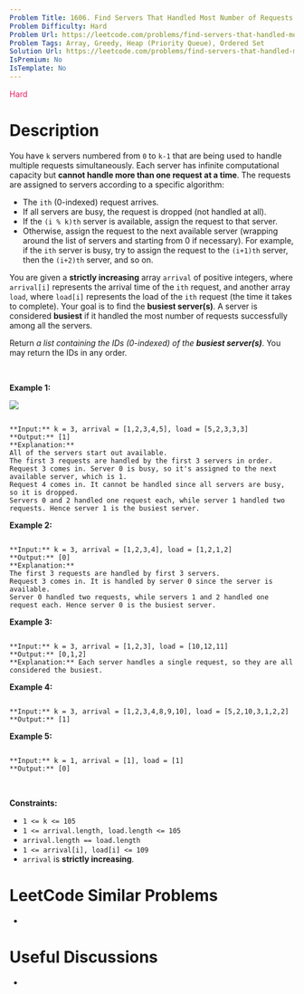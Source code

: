 ```yaml
---
Problem Title: 1606. Find Servers That Handled Most Number of Requests
Problem Difficulty: Hard
Problem Url: https://leetcode.com/problems/find-servers-that-handled-most-number-of-requests/
Problem Tags: Array, Greedy, Heap (Priority Queue), Ordered Set
Solution Url: https://leetcode.com/problems/find-servers-that-handled-most-number-of-requests/solution/
IsPremium: No
IsTemplate: No
---
```


<span style="color: rgb(233, 30, 99);">Hard</span>

# Description

You have `k` servers numbered from `0` to `k-1` that are being used to handle multiple requests simultaneously. Each server has infinite computational capacity but **cannot handle more than one request at a time**. The requests are assigned to servers according to a specific algorithm:


* The `ith` (0-indexed) request arrives.
* If all servers are busy, the request is dropped (not handled at all).
* If the `(i % k)th` server is available, assign the request to that server.
* Otherwise, assign the request to the next available server (wrapping around the list of servers and starting from 0 if necessary). For example, if the `ith` server is busy, try to assign the request to the `(i+1)th` server, then the `(i+2)th` server, and so on.


You are given a **strictly increasing** array `arrival` of positive integers, where `arrival[i]` represents the arrival time of the `ith` request, and another array `load`, where `load[i]` represents the load of the `ith` request (the time it takes to complete). Your goal is to find the **busiest server(s)**. A server is considered **busiest** if it handled the most number of requests successfully among all the servers.


Return *a list containing the IDs (0-indexed) of the **busiest server(s)***. You may return the IDs in any order.


 


**Example 1:**


![](https://assets.leetcode.com/uploads/2020/09/08/load-1.png)

```

**Input:** k = 3, arrival = [1,2,3,4,5], load = [5,2,3,3,3] 
**Output:** [1] 
**Explanation:**
All of the servers start out available.
The first 3 requests are handled by the first 3 servers in order.
Request 3 comes in. Server 0 is busy, so it's assigned to the next available server, which is 1.
Request 4 comes in. It cannot be handled since all servers are busy, so it is dropped.
Servers 0 and 2 handled one request each, while server 1 handled two requests. Hence server 1 is the busiest server.

```

**Example 2:**



```

**Input:** k = 3, arrival = [1,2,3,4], load = [1,2,1,2]
**Output:** [0]
**Explanation:**
The first 3 requests are handled by first 3 servers.
Request 3 comes in. It is handled by server 0 since the server is available.
Server 0 handled two requests, while servers 1 and 2 handled one request each. Hence server 0 is the busiest server.

```

**Example 3:**



```

**Input:** k = 3, arrival = [1,2,3], load = [10,12,11]
**Output:** [0,1,2]
**Explanation:** Each server handles a single request, so they are all considered the busiest.

```

**Example 4:**



```

**Input:** k = 3, arrival = [1,2,3,4,8,9,10], load = [5,2,10,3,1,2,2]
**Output:** [1]

```

**Example 5:**



```

**Input:** k = 1, arrival = [1], load = [1]
**Output:** [0]

```

 


**Constraints:**


* `1 <= k <= 105`
* `1 <= arrival.length, load.length <= 105`
* `arrival.length == load.length`
* `1 <= arrival[i], load[i] <= 109`
* `arrival` is **strictly increasing**.




# LeetCode Similar Problems

- []()

# Useful Discussions

- []()
